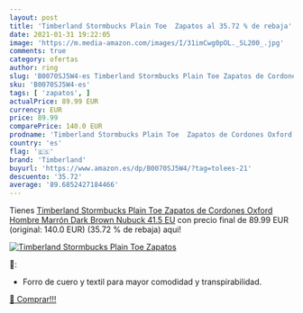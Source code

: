 ```yaml
---
layout: post
title: 'Timberland Stormbucks Plain Toe  Zapatos al 35.72 % de rebaja'
date: 2021-01-31 19:22:05
image: 'https://m.media-amazon.com/images/I/31imCwg0pOL._SL200_.jpg'
comments: true
category: ofertas
author: ring
slug: 'B0070SJ5W4-es Timberland Stormbucks Plain Toe Zapatos de Cordones Oxford...'
sku: 'B0070SJ5W4-es'
tags: [ 'zapatos', ]
actualPrice: 89.99 EUR
currency: EUR
price: 89.99
comparePrice: 140.0 EUR
prodname: 'Timberland Stormbucks Plain Toe  Zapatos de Cordones Oxford Hombre  Marrón Dark Brown Nubuck  41.5 EU'
country: 'es'
flag: '🇪🇸'
brand: 'Timberland'
buyurl: 'https://www.amazon.es/dp/B0070SJ5W4/?tag=tolees-21'
descuento: '35.72'
average: '89.6852427184466'
---
```


Tienes [Timberland Stormbucks Plain Toe  Zapatos de Cordones Oxford Hombre  Marrón Dark Brown Nubuck  41.5 EU](https://www.amazon.es/dp/B0070SJ5W4/?tag=tolees-21) con precio final de  89.99 EUR (original: 140.0 EUR) (35.72 %  de rebaja) aqui!

[![Timberland Stormbucks Plain Toe  Zapatos](https://m.media-amazon.com/images/I/31imCwg0pOL._SL200_.jpg)](https://www.amazon.es/dp/B0070SJ5W4/?tag=tolees-21)

🔎:

- Forro de cuero y textil para mayor comodidad y transpirabilidad.

[🛒 Comprar!!!](https://www.amazon.es/dp/B0070SJ5W4/?tag=tolees-21)
